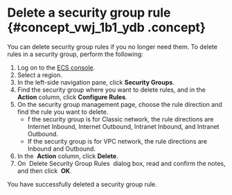 # Delete a security group rule {#concept_vwj_1b1_ydb .concept}

You can delete security group rules if you no longer need them. To delete rules in a security group, perform the following:

1.  Log on to the [ECS console](https://ecs.console.aliyun.com/#/home).
2.  Select a region.
3.  In the left-side navigation pane, click **Security Groups**.
4.  Find the security group where you want to delete rules, and in the  **Action** column, click **Configure Rules**.
5.  On the security group management page, choose the rule direction and find the rule you want to delete.
    -   f the security group is for Classic network, the rule directions are Internet Inbound, Internet Outbound, Intranet Inbound, and Intranet Outbound.
    -   If the security group is for VPC network, the rule directions are Inbound and Outbound.
6.  In the  **Action** column, click **Delete**.
7.  On  Delete Security Group Rules  dialog box, read and confirm the notes, and then click  **OK**.

You have successfully deleted a security group rule.

